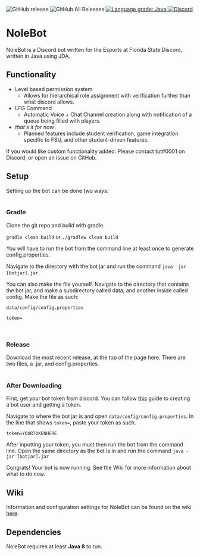 [fsu-invite]: https://discord.gg/xgJH9uk
[lgtm]: https://lgtm.com/projects/g/Excaliburns/NoleBot/context:java

![GitHub release](https://img.shields.io/github/release/excaliburns/nolebot.svg)
![GitHub All Releases](https://img.shields.io/github/downloads/excaliburns/nolebot/total.svg)
[ ![Language grade: Java](https://img.shields.io/lgtm/grade/java/g/Excaliburns/NoleBot.svg?logo=lgtm&logoWidth=18) ][lgtm]
[ ![Discord](https://discordapp.com/api/guilds/138481681630887936/widget.png) ][fsu-invite]

# NoleBot
NoleBot is a Discord bot written for the Esports at Florida State Discord, written in Java using JDA.

## Functionality

* Level based permission system
  * Allows for hierarchical role assignment with verification further than what discord allows.
* LFG Command
  * Automatic Voice + Chat Channel creation along with notification of a queue being filled with players.
* *that's it for now..*
  * Planned features include student verification, game integration specific to FSU, and other student-driven features.

If you would like custom functionality added: Please contact tut#0001 on Discord, or open an issue on GitHub.

## Setup
Setting up the bot can be done two ways:
<br><br>

### Gradle
Clone the git repo and build with gradle.

`gradle clean build`
or
`./gradlew clean build`


You will have to run the bot from the command line at least once to generate config.properties. 

Navigate to the directory with the bot jar and run the command `java -jar [botjar].jar`.

You can also make the file yourself. Navigate to the directory that contains the bot jar, and make a subdirectory called data, and another inside called config. Make the file as such:

`data/config/config.properties`
```
token=
```

<br>

### Release
Download the most recent release, at the top of the page here.
There are two files, a .jar, and config.properties.
<br><br>
### After Downloading
First, get your bot token from discord. You can follow [this](https://github.com/reactiflux/discord-irc/wiki/Creating-a-discord-bot-&-getting-a-token) guide to creating a bot user and getting a token.

Navigate to where the bot jar is and open `data/config/config.properties`. In the line that shows `token=`, paste your token as such.

`token=YOURTOKENHERE`

After inputting your token, you must then run the bot from the command line.
Open the same directory as the bot is in and run the command `java -jar [botjar].jar`

Congrats! Your bot is now running. See the Wiki for more information about what to do now.
## Wiki
Information and configuration settings for NoleBot can be found on the wiki [here](https://github.com/Excaliburns/NoleBot/wiki).

## Dependencies
NoleBot requires at least **Java 8** to run.
